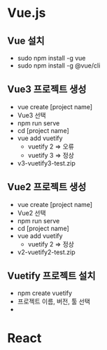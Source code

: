 # Vue.js

## Vue 설치

- sudo npm install -g vue
- sudo npm install -g @vue/cli



## Vue3 프로젝트 생성

- vue create [project name]
- Vue3 선택
- npm run serve
- cd [project name]
- vue add vuetify
  - vuetify 2 => 오류
  - vuetify 3 => 정상
- v3-vuetify3-test.zip



## Vue2 프로젝트 생성

- vue create [project name]
- Vue2 선택
- npm run serve
- cd [project name]
- vue add vuetify
  - vuetify 2 => 정상
- v2-vuetify2-test.zip



## Vuetify 프로젝트 설치

- npm create vuetify
- 프로젝트 이름, 버전, 툴 선택
- 







# React







